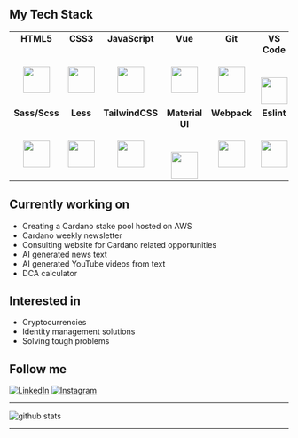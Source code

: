## My Tech Stack

<table>
  <tbody>
    <tr valign="top">
      <td width="16%" align="center">
        <strong>HTML5</strong><br><br><br>
        <img height="48px" src="https://cdn.svgporn.com/logos/html-5.svg">
      </td>
      <td width="16%" align="center">
        <strong>CSS3</strong><br><br><br>
        <img height="48px" src="https://cdn.svgporn.com/logos/css-3.svg">
      </td>
      <td width="16%" align="center">
        <strong>JavaScript</strong><br><br><br>
        <img height="48px" src="https://cdn.svgporn.com/logos/javascript.svg">
      </td>
      <td width="16%" align="center">
        <strong>Vue</strong><br><br><br>
        <img height="48px" src="https://cdn.svgporn.com/logos/vue.svg">
      </td>
      <td width="16%" align="center">
        <strong>Git</strong><br><br><br>
        <img height="48px" src="https://cdn.svgporn.com/logos/git-icon.svg">
      </td>
      <td width="16%" align="center">
        <strong>VS Code</strong><br><br><br>
        <img height="48px" src="https://cdn.svgporn.com/logos/visual-studio-code.svg">
      </td>
    </tr>
    <tr valign="top">
      <td width="16%" align="center">
        <strong>Sass/Scss</strong><br><br><br>
        <img height="48px" src="https://cdn.svgporn.com/logos/sass.svg">
      </td>
      <td width="16%" align="center">
        <strong>Less</strong><br><br><br>
        <img height="48px" src="https://cdn.svgporn.com/logos/less.svg">
      </td>
      <td width="16%" align="center">
        <strong>TailwindCSS</strong><br><br><br>
        <img height="48px" src="https://cdn.svgporn.com/logos/tailwindcss-icon.svg">
      </td>
      <td width="16%" align="center">
        <strong>Material UI</strong><br><br><br>
        <img height="48px" src="https://cdn.svgporn.com/logos/material-ui.svg">
      </td>
      <td width="16%" align="center">
        <strong>Webpack</strong><br><br><br>
        <img height="48px" src="https://cdn.svgporn.com/logos/webpack.svg">
      </td>
      <td width="16%" align="center">
        <strong>Eslint</strong><br><br><br>
        <img height="48px" src="https://cdn.svgporn.com/logos/eslint.svg">
      </td>
    </tr>
  </tbody>
</table>

## Currently working on

- Creating a Cardano stake pool hosted on AWS
- Cardano weekly newsletter
- Consulting website for Cardano related opportunities
- AI generated news text
- AI generated YouTube videos from text
- DCA calculator

## Interested in

- Cryptocurrencies
- Identity management solutions
- Solving tough problems

## Follow me

<a href="https://www.linkedin.com/in/njessen" target="_blank"><img src="https://img.shields.io/badge/LinkedIn-%230077B5.svg?&style=flat-square&logo=linkedin&logoColor=white" alt="LinkedIn"></a>
<a href="https://www.instagram.com/nathanjessen" target="_blank"><img src="https://img.shields.io/badge/Instagram-%23E4405F.svg?&style=flat-square&logo=instagram&logoColor=white" alt="Instagram"></a>

---------------------------------------------------------------------------------------------------------------------------------------------------------------------------------

![github stats](https://github-readme-stats.vercel.app/api?username=nathanjessen&show_icons=true)

---------------------------------------------------------------------------------------------------------------------------------------------------------------------------------
